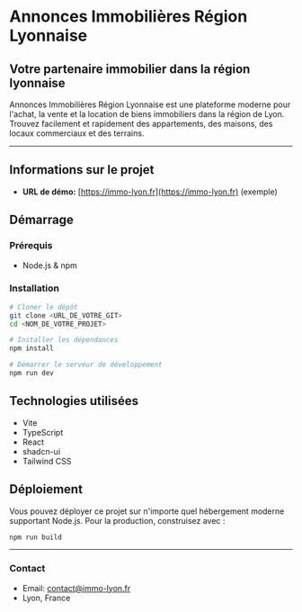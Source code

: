 # Annonces Immobilières Région Lyonnaise

## Votre partenaire immobilier dans la région lyonnaise

Annonces Immobilières Région Lyonnaise est une plateforme moderne pour l'achat, la vente et la location de biens immobiliers dans la région de Lyon. Trouvez facilement et rapidement des appartements, des maisons, des locaux commerciaux et des terrains.

---

## Informations sur le projet

- **URL de démo:** [https://immo-lyon.fr](https://immo-lyon.fr) (exemple)

## Démarrage

### Prérequis
- Node.js & npm

### Installation
```sh
# Cloner le dépôt
git clone <URL_DE_VOTRE_GIT>
cd <NOM_DE_VOTRE_PROJET>

# Installer les dépendances
npm install

# Démarrer le serveur de développement
npm run dev
```

## Technologies utilisées
- Vite
- TypeScript
- React
- shadcn-ui
- Tailwind CSS

## Déploiement
Vous pouvez déployer ce projet sur n'importe quel hébergement moderne supportant Node.js. Pour la production, construisez avec :
```sh
npm run build
```

---

### Contact
- Email: contact@immo-lyon.fr
- Lyon, France